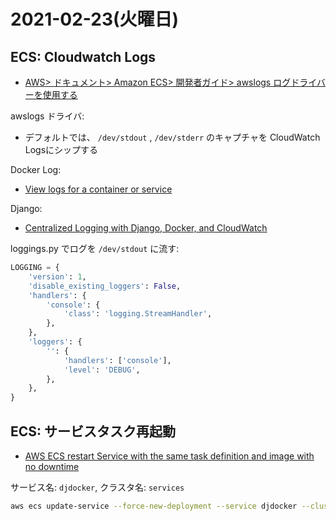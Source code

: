 # 2021-02-23(火曜日)

## ECS: Cloudwatch Logs

- [AWS> ドキュメント> Amazon ECS> 開発者ガイド> awslogs ログドライバーを使用する](https://docs.aws.amazon.com/ja_jp/AmazonECS/latest/developerguide/using_awslogs.html)

awslogs ドライバ:

- デフォルトでは、 `/dev/stdout` , `/dev/stderr`  のキャプチャを  CloudWatch Logsにシップする

Docker Log:

- [View logs for a container or service](https://docs.docker.com/config/containers/logging/)


Django:

- [Centralized Logging with Django, Docker, and CloudWatch](https://testdriven.io/blog/django-logging-cloudwatch/)


loggings.py でログを `/dev/stdout` に流す:

~~~py
LOGGING = {
    'version': 1,
    'disable_existing_loggers': False,
    'handlers': {
        'console': {
            'class': 'logging.StreamHandler',
        },
    },
    'loggers': {
        '': {
            'handlers': ['console'],
            'level': 'DEBUG',
        },
    },
}
~~~

## ECS: サービスタスク再起動

- [AWS ECS restart Service with the same task definition and image with no downtime](https://stackoverflow.com/questions/42735328/aws-ecs-restart-service-with-the-same-task-definition-and-image-with-no-downtime)


サービス名: `djdocker`, クラスタ名: `services`

~~~bash
aws ecs update-service --force-new-deployment --service djdocker --cluster services --profile spindd
~~~ 